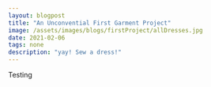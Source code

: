 ```yaml
---
layout: blogpost
title: "An Unconvential First Garment Project"
image: /assets/images/blogs/firstProject/allDresses.jpg
date: 2021-02-06
tags: none
description: "yay! Sew a dress!"
---
```


Testing
